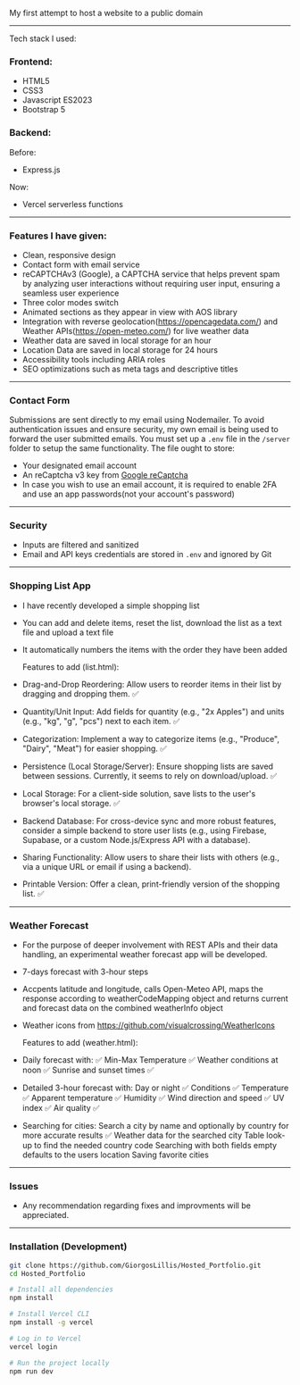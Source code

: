 My first attempt to host a website to a public domain

---

Tech stack I used:

### Frontend:

- HTML5
- CSS3
- Javascript ES2023
- Bootstrap 5

### Backend:

Before:

- Express.js

Now:

- Vercel serverless functions
---

### Features I have given:

- Clean, responsive design
- Contact form with email service
- reCAPTCHAv3 (Google), a CAPTCHA service that helps prevent spam by analyzing user interactions without requiring user input, ensuring a seamless user experience
- Three color modes switch
- Animated sections as they appear in view with AOS library
- Integration with reverse geolocation(https://opencagedata.com/) and Weather APIs(https://open-meteo.com/) for live weather data
- Weather data are saved in local storage for an hour
- Location Data are saved in local storage for 24 hours
- Accessibility tools including ARIA roles
- SEO optimizations such as meta tags and descriptive titles

---

### Contact Form

Submissions are sent directly to my email using Nodemailer. To avoid authentication issues and ensure security, my own email is being used to forward the user submitted emails.
You must set up a `.env` file in the `/server` folder to setup the same functionality. The file ought to store:

- Your designated email account
- An reCaptcha v3 key from [Google reCaptcha](https://cloud.google.com/security/products/recaptcha?hl=el)
- In case you wish to use an email account, it is required to enable 2FA and use an app passwords(not your account's password)

---

### Security

- Inputs are filtered and sanitized
- Email and API keys credentials are stored in `.env` and ignored by Git

---

### Shopping List App

- I have recently developed a simple shopping list
- You can add and delete items, reset the list, download the list as a text file and upload a text file
- It automatically numbers the items with the order they have been added

  Features to add (list.html):
- Drag-and-Drop Reordering: Allow users to reorder items in their list by dragging and dropping them.  ✅
- Quantity/Unit Input: Add fields for quantity (e.g., "2x Apples") and units (e.g., "kg", "g", "pcs") next to each item. ✅
- Categorization: Implement a way to categorize items (e.g., "Produce", "Dairy", "Meat") for easier shopping. ✅
- Persistence (Local Storage/Server): Ensure shopping lists are saved between sessions. Currently, it seems to rely on download/upload. ✅
- Local Storage: For a client-side solution, save lists to the user's browser's local storage. ✅
- Backend Database: For cross-device sync and more robust features, consider a simple backend to store user lists (e.g., using Firebase, Supabase, or a custom Node.js/Express API with a database).
- Sharing Functionality: Allow users to share their lists with others (e.g., via a unique URL or email if using a backend).
- Printable Version: Offer a clean, print-friendly version of the shopping list. ✅

---
 
### Weather Forecast

- For the purpose of deeper involvement with REST APIs and their data handling, an experimental weather forecast app will be developed.
- 7-days forecast with 3-hour steps 
- Accpents latitude and longitude, calls Open-Meteo API, maps the response according to weatherCodeMapping object 
  and returns current and forecast data on the combined weatherInfo object
- Weather icons from https://github.com/visualcrossing/WeatherIcons

  Features to add (weather.html):
-   Daily forecast with: ✅
    Min-Max Temperature ✅
    Weather conditions at noon ✅
    Sunrise and sunset times ✅

-   Detailed 3-hour forecast with:
    Day or night ✅
    Conditions ✅
    Temperature ✅
    Apparent temperature ✅
    Humidity ✅
    Wind direction and speed ✅
    UV index ✅ 
    Air quality ✅

-   Searching for cities:
    Search a city by name and optionally by country for more accurate results ✅
      Weather data for the searched city 
      Table look-up to find the needed country code 
      Searching with both fields empty defaults to the users location 
      Saving favorite cities
---

### Issues

- Any recommendation regarding fixes and improvments will be appreciated.

---

### Installation (Development)

```bash
git clone https://github.com/GiorgosLillis/Hosted_Portfolio.git
cd Hosted_Portfolio

# Install all dependencies
npm install

# Install Vercel CLI
npm install -g vercel

# Log in to Vercel
vercel login

# Run the project locally
npm run dev

```
